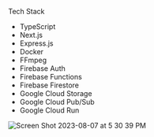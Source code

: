Tech Stack
* TypeScript
* Next.js
* Express.js
* Docker
* FFmpeg
* Firebase Auth
* Firebase Functions
* Firebase Firestore
* Google Cloud Storage
* Google Cloud Pub/Sub
* Google Cloud Run

![Screen Shot 2023-08-07 at 5 30 39 PM](https://github.com/Mina314/Video-Processing-Service/assets/64227723/11adce0f-2469-4e7f-9b35-915e854c2dee)

